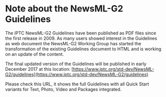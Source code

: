 # Note about the NewsML-G2 Guidelines

The IPTC NewsML-G2 Guidelines have been published as PDF files since the first release in 2009. As many users showed interest in the Guidelines as web document the NewsML-G2 Working Group has started the transformation of the existing Guidelines document to HTML and is working on an update of the content.

The final updated version of the Guidelines will be published in early December 2017 at this location:
[https://www.iptc.org/std-dev/NewsML-G2/guidelines](https://www.iptc.org/std-dev/NewsML-G2/guidelines)

Please check this URL, it shows the full Guidelines with all Quick Start variants for Text, Photo, Video and Packages integrated.
